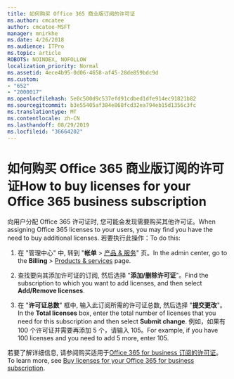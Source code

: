 ```yaml
---
title: 如何购买 Office 365 商业版订阅的许可证
ms.author: cmcatee
author: cmcatee-MSFT
manager: mnirkhe
ms.date: 4/26/2018
ms.audience: ITPro
ms.topic: article
ROBOTS: NOINDEX, NOFOLLOW
localization_priority: Normal
ms.assetid: 4ece4b95-0d06-4658-af45-28de859bdc9d
ms.custom:
- "652"
- "2000017"
ms.openlocfilehash: 5e0c500d9c537efd91cdbed1dfe914ec91821b82
ms.sourcegitcommit: b3e55405af384e868fcd32ea794eb15d1356c3fc
ms.translationtype: MT
ms.contentlocale: zh-CN
ms.lasthandoff: 08/29/2019
ms.locfileid: "36664202"
---
```

# <a name="how-to-buy-licenses-for-your-office-365-business-subscription"></a><span data-ttu-id="00df5-102">如何购买 Office 365 商业版订阅的许可证</span><span class="sxs-lookup"><span data-stu-id="00df5-102">How to buy licenses for your Office 365 business subscription</span></span>

<span data-ttu-id="00df5-103">向用户分配 Office 365 许可证时, 您可能会发现需要购买其他许可证。</span><span class="sxs-lookup"><span data-stu-id="00df5-103">When assigning Office 365 licenses to your users, you may find you have the need to buy additional licenses.</span></span> <span data-ttu-id="00df5-104">若要执行此操作：</span><span class="sxs-lookup"><span data-stu-id="00df5-104">To do this:</span></span>
  
1. <span data-ttu-id="00df5-105">在 "管理中心" 中, 转到 "**帐单** \> [产品 & 服务](https://go.microsoft.com/fwlink/p/?linkid=842054)" 页。</span><span class="sxs-lookup"><span data-stu-id="00df5-105">In the admin center, go to the **Billing** \> [Products & services](https://go.microsoft.com/fwlink/p/?linkid=842054) page.</span></span>

2. <span data-ttu-id="00df5-106">查找要向其添加许可证的订阅, 然后选择 "**添加/删除许可证**"。</span><span class="sxs-lookup"><span data-stu-id="00df5-106">Find the subscription to which you want to add licenses, and then select **Add/Remove licenses**.</span></span>

3. <span data-ttu-id="00df5-107">在 "**许可证总数**" 框中, 输入此订阅所需的许可证总数, 然后选择 "**提交更改**"。</span><span class="sxs-lookup"><span data-stu-id="00df5-107">In the **Total licenses** box, enter the total number of licenses that you need for this subscription and then select **Submit change**.</span></span> <span data-ttu-id="00df5-108">例如，如果有 100 个许可证并需要再添加 5 个，请输入 105。</span><span class="sxs-lookup"><span data-stu-id="00df5-108">For example, if you have 100 licenses and you need to add 5 more, enter 105.</span></span>

<span data-ttu-id="00df5-109">若要了解详细信息, 请参阅购买适用于[Office 365 for business 订阅的许可证](https://docs.microsoft.com/office365/admin/subscriptions-and-billing/buy-licenses)。</span><span class="sxs-lookup"><span data-stu-id="00df5-109">To learn more, see [Buy licenses for your Office 365 for business subscription](https://docs.microsoft.com/office365/admin/subscriptions-and-billing/buy-licenses).</span></span>